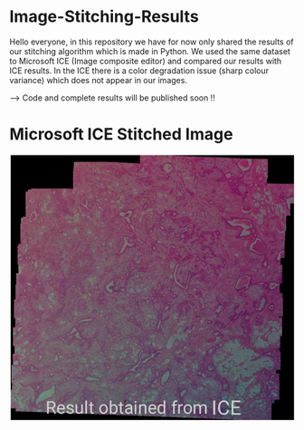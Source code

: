 # Image-Stitching-Results

Hello everyone, in this repository we have for now only shared the results of our stitching algorithm which is made in Python. We used the same dataset to Microsoft ICE (Image composite editor) and compared our results with ICE results. In the ICE there is a color degradation issue (sharp colour variance) which does not appear in our images.

--> Code and complete results will be published soon !! 


# Microsoft ICE Stitched Image

![alt text](https://github.com/Uzair-Khattak/Image-Stitching-Results/blob/main/ICE%20Result.jfif)
